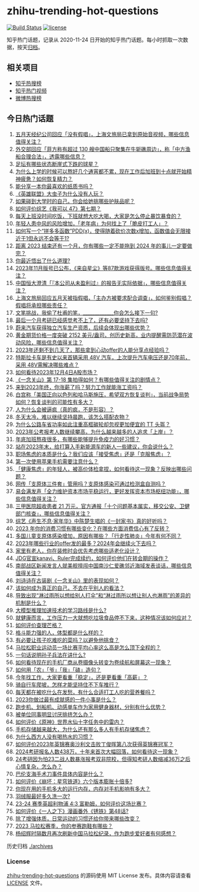 # zhihu-trending-hot-questions

[![Build Status](https://github.com/justjavac/zhihu-trending-hot-questions/workflows/ci/badge.svg?branch=master)](https://github.com/justjavac/zhihu-trending-hot-questions/actions)
[![license](https://img.shields.io/github/license/justjavac/zhihu-trending-hot-questions)](https://github.com/justjavac/zhihu-trending-hot-questions/blob/master/LICENSE)

知乎热门话题，记录从 2020-11-24
日开始的知乎热门话题。每小时抓取一次数据，按天[归档](./archives)。

## 相关项目

- [知乎热搜榜](https://github.com/justjavac/zhihu-trending-top-search)
- [知乎热门视频](https://github.com/justjavac/zhihu-trending-hot-video)
- [微博热搜榜](https://github.com/justjavac/weibo-trending-hot-search)

## 今日热门话题

<!-- BEGIN -->
<!-- 最后更新时间 Tue Dec 05 2023 07:18:40 GMT+0800 (China Standard Time) -->

1. [五月天经纪公司回应「没有假唱」，上海文旅局已拿到原始音视频，哪些信息值得关注？](https://www.zhihu.com/question/633215530)
1. [外交部回应「菲方称有超过 130 艘中国船只聚集在牛轭礁周边」，称「中方渔船合理合法」，透露哪些信息？](https://www.zhihu.com/question/633226634)
1. [足坛有哪些状态断崖式下跌的球星？](https://www.zhihu.com/question/632834698)
1. [为什么上学的时候可以熬好几个通宵都不累，现在工作后加班到十点就开始精神疲惫？如何恢复精力？](https://www.zhihu.com/question/629449021)
1. [能分享一本你最喜欢的纸质书吗？](https://www.zhihu.com/question/633140371)
1. [《英雄联盟》大虫子为什么没有人玩？](https://www.zhihu.com/question/610160312)
1. [如果碰到大学时的自己，你会给她挑哪些护肤品呢？](https://www.zhihu.com/question/632634396)
1. [如何评价综艺《我可以 47》第七期？](https://www.zhihu.com/question/632973944)
1. [每天上班没时间吃饭，下班就想大吃大喝，大家是怎么停止暴饮暴食的？](https://www.zhihu.com/question/630132574)
1. [年轻人患中风的风险增加，「老年病」为何找上了「脆皮打工人」？](https://www.zhihu.com/question/629449029)
1. [如何写一个“拼多多函数”PDD(x)，使得随着砍价次数x增加，函数值会无限接近于1但永远不会等于1?](https://www.zhihu.com/question/629804052)
1. [距离 2023 结束还有一个月，你有哪些一定不能拖到 2024 年的事儿一定要做完？](https://www.zhihu.com/question/632311208)
1. [你最近悟出了什么道理?](https://www.zhihu.com/question/595361046)
1. [2023年11月版号已公布，《来自星尘》等87款游戏获得版号。哪些信息值得关注？](https://www.zhihu.com/question/633254991)
1. [中国恒大澄清「『本公司从未盈利过』的报告无实际依据」，哪些信息值得关注？](https://www.zhihu.com/question/633187050)
1. [上海文旅局回应五月天被指假唱，「主办方被要求配合调查」，如何鉴别假唱？假唱将承担哪些责任？](https://www.zhihu.com/question/633195304)
1. [文笔挑战，我偷了杜甫的笔，_____________你会怎么接下一句?](https://www.zhihu.com/question/633213508)
1. [最后一个月考研已经感觉考不上了，还有必要坚持下去吗?](https://www.zhihu.com/question/630986403)
1. [蔚来汽车获得独立汽车生产资质，后续会体现出哪些优势？](https://www.zhihu.com/question/633188089)
1. [黄金期货价格一度突破 2152 美元/盎司，创历史新高，业内提醒需防范潜在波动风险，哪些信息值得关注？](https://www.zhihu.com/question/633164407)
1. [2023年还剩不到几天了，那些拿到心动offer的人能分享点经验吗？](https://www.zhihu.com/question/631330217)
1. [特斯拉卡车是有史以来首辆采用 48V 汽车，上次提升汽车电压还是70年前，采用 48V需解决哪些难点？](https://www.zhihu.com/question/633214494)
1. [如何看待2023年12月4日A股市场？](https://www.zhihu.com/question/633168458)
1. [《一念关山》第 17-18 集拍得如何？有哪些值得关注的剧情点？](https://www.zhihu.com/question/633266108)
1. [来到2023年终，你涨薪了吗？努力工作就能涨工资吗？](https://www.zhihu.com/question/631330198)
1. [白宫称「美国正向以色列和哈马斯施压，希望双方恢复谈判」，当前战争局势如何？恢复谈判的可能性有多大？](https://www.zhihu.com/question/633221301)
1. [人为什么会被逼疯（真的疯，不是形容）？](https://www.zhihu.com/question/264132779)
1. [冬天太冷，难以继续坚持晨跑，该怎么搭配衣物？](https://www.zhihu.com/question/629830315)
1. [为什么公路车省功率如此注重高框碳轮却忽视更加便宜的 TT 头盔？](https://www.zhihu.com/question/631977717)
1. [2023年公考报考人数继续攀高，为什么越来越多的人追求「上岸」？](https://www.zhihu.com/question/631330318)
1. [年底加班熬夜很多，有哪些能够提升免疫力的好习惯？](https://www.zhihu.com/question/630320019)
1. [站在2023年末，给打算入手新能源车的新人一些建议，你会说什么？](https://www.zhihu.com/question/632689784)
1. [职场焦虑的本质是什么？我们应该「接受焦虑」还是「克服焦虑」？](https://www.zhihu.com/question/632600797)
1. [第一次使用苹果手机需要注意什么？](https://www.zhihu.com/question/631570871)
1. [「健康焦虑」的年轻人，被高价体检拿捏，如何看待这一现象？反映出哪些问题？](https://www.zhihu.com/question/633257134)
1. [网传「支原体三件套」管用吗？支原体感染可通过检测盒自测吗？](https://www.zhihu.com/question/633198550)
1. [易会满发声「全力维护资本市场平稳运行，更好发挥资本市场枢纽功能」，哪些信息值得关注？](https://www.zhihu.com/question/633216319)
1. [三甲医院超收患者 21 万元，官方通报「十个问题基本属实，移交公安、卫健部门核查」，哪些信息值得关注？](https://www.zhihu.com/question/633115204)
1. [综艺《声生不息·家年华》中陈楚生唱的《一封家书》真的好听吗？](https://www.zhihu.com/question/633104651)
1. [2023 年你的消费习惯有哪些变化？在哪些方面消费信心有了反转？](https://www.zhihu.com/question/630156375)
1. [多国儿童支原体感染增加，原因有哪些？「行走性肺炎」今年有何不同？](https://www.zhihu.com/question/633163118)
1. [2023年哪些行业的offer发的最多？2024年会继续火下去吗？](https://www.zhihu.com/question/631330213)
1. [家里有老人，你在装修时会优先考虑哪些适老化设计？](https://www.zhihu.com/question/632517983)
1. [JDG官宣kanavi、Ruler完成续约，如何评价他们在转会期的操作？](https://www.zhihu.com/question/633211429)
1. [南部战区新闻发言人就美舰擅闯中国南沙仁爱礁邻近海域发表谈话，哪些信息值得关注？](https://www.zhihu.com/question/633163326)
1. [刘诗诗在古装剧《一念关山》里的表现如何？](https://www.zhihu.com/question/632319886)
1. [该如何成为真正的自己，不去在乎别人的看法？](https://www.zhihu.com/question/576974721)
1. [导致出现“淋过雨所以想给别人打伞”和“淋过雨所以想让别人也淋雨”的差异的机制是什么？](https://www.zhihu.com/question/629406525)
1. [大模型推理加速技术的学习路线是什么?](https://www.zhihu.com/question/591646269)
1. [就健康而言，工作压力一大就想吃垃圾食品停不下来，这种情况该如何应对？](https://www.zhihu.com/question/630132582)
1. [如何评价查理芒格？](https://www.zhihu.com/question/68542131)
1. [格斗能力强的人，体型都是什么样的？](https://www.zhihu.com/question/631332255)
1. [有必要让孩子吃难吃的菜吗？以避免他挑食？](https://www.zhihu.com/question/632778803)
1. [马拉松职业运动员一场比赛平均心率这么高是怎么顶下全程的？](https://www.zhihu.com/question/629121053)
1. [一句话说明孙子兵法在讲什么?](https://www.zhihu.com/question/612258232)
1. [如何看待现在的手机厂商从卷摄像头转变为卷续航和屏幕这一现象？](https://www.zhihu.com/question/633216239)
1. [如何用「农」「爷」「我」「磕」造句？](https://www.zhihu.com/question/632809627)
1. [今年找工作，大家更看重「稳定」，还是更看重「高薪」？](https://www.zhihu.com/question/632472721)
1. [骑自行车爬坡，怎样才能坚持住不下车推行？](https://www.zhihu.com/question/631813599)
1. [每天都在被吃什么在发愁，有什么合适打工人吃的营养餐吗？](https://www.zhihu.com/question/629449172)
1. [2023你做过最有成就感的一件小事是什么？](https://www.zhihu.com/question/632831560)
1. [跑步机、划船机、动感单车作为家用健身器材，分别有什么优势？](https://www.zhihu.com/question/632119944)
1. [被单位同事明显讨厌排挤怎么办？](https://www.zhihu.com/question/279188077)
1. [如何评价《原神》世界水仙十字任务中的雷内？](https://www.zhihu.com/question/629844514)
1. [手机存储越来越大，为什么还有那么多人有手机存储焦虑？](https://www.zhihu.com/question/630476087)
1. [为什么西方人没有喝热水的习惯？](https://www.zhihu.com/question/632372760)
1. [如何评价2023年英锦赛奥沙利文击败丁俊晖第八次获得英锦赛冠军？](https://www.zhihu.com/question/633163133)
1. [2024考研报名人数438万，十年来首次大幅回落，如何看待这一现象？](https://www.zhihu.com/question/631366097)
1. [24考研因为怕23二战人数暴涨报考双非院校，但得知考研人数缩减36万之后心情复杂，怎么办？](https://www.zhihu.com/question/631462067)
1. [巴伦支海手术刀事件具体内容是什么？](https://www.zhihu.com/question/36955059)
1. [如何评价《崩坏：星穹铁道》六个版本膨胀十倍多?](https://www.zhihu.com/question/633120422)
1. [你现在用的手机多大的运行内存，内存对手机影响有多大？](https://www.zhihu.com/question/630462536)
1. [羽绒服最好多久洗一次?](https://www.zhihu.com/question/632012887)
1. [23-24 赛季英超利物浦 4:3 富勒姆，如何评价这场比赛？](https://www.zhihu.com/question/633133899)
1. [如何评价《一人之下》漫画番外《锈铁》第48话?](https://www.zhihu.com/question/633070984)
1. [除了增强体质，日常运动的习惯还给你带来哪些改变？](https://www.zhihu.com/question/632464118)
1. [2023 马拉松赛季，你的参赛跑鞋有哪些？](https://www.zhihu.com/question/632453320)
1. [杨绍辉时隔数月再次刷新中国马拉松纪录，作为跑步爱好者有何感想？](https://www.zhihu.com/question/633110817)

<!-- END -->

历史归档 [./archives](./archives)

### License

[zhihu-trending-hot-questions](https://github.com/justjavac/zhihu-trending-hot-questions)
的源码使用 MIT License 发布。具体内容请查看 [LICENSE](./LICENSE) 文件。
